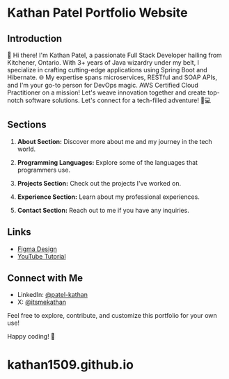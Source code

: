 # Kathan Patel Portfolio Website

## Introduction

🚀 Hi there! I'm Kathan Patel, a passionate Full Stack Developer hailing from Kitchener, Ontario. With 3+ years of Java wizardry under my belt, I specialize in crafting cutting-edge applications using Spring Boot and Hibernate. 🌐 My expertise spans microservices, RESTful and SOAP APIs, and I'm your go-to person for DevOps magic. AWS Certified Cloud Practitioner on a mission! Let's weave innovation together and create top-notch software solutions. Let's connect for a tech-filled adventure! 🌟💻

## Sections

1. **About Section:** Discover more about me and my journey in the tech world.

2. **Programming Languages:** Explore some of the languages that programmers use.

3. **Projects Section:** Check out the projects I've worked on.

4. **Experience Section:** Learn about my professional experiences.

5. **Contact Section:** Reach out to me if you have any inquiries.

## Links

- [Figma Design](https://www.figma.com/community/file/1308487677104759760)
- [YouTube Tutorial](https://youtu.be/rkR2Jvh-GZE)

## Connect with Me

- LinkedIn: [@patel-kathan](https://www.linkedin.com/in/patel-kathan/)
- X: [@itsmekathan](https://twitter.com/itsmekathan)

Feel free to explore, contribute, and customize this portfolio for your own use!

Happy coding! 🚀

# kathan1509.github.io
